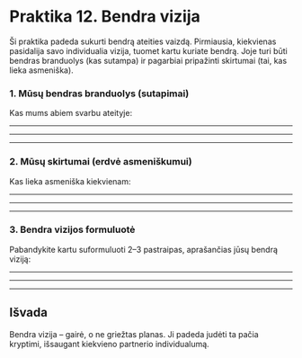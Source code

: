# Praktika 12. Bendra vizija

Ši praktika padeda sukurti bendrą ateities vaizdą. Pirmiausia, kiekvienas pasidalija savo individualia vizija, tuomet kartu kuriate bendrą. Joje turi būti bendras branduolys (kas sutampa) ir pagarbiai pripažinti skirtumai (tai, kas lieka asmeniška).

### 1. Mūsų bendras branduolys (sutapimai)

Kas mums abiem svarbu ateityje:

____________________________________________________________
____________________________________________________________
____________________________________________________________

### 2. Mūsų skirtumai (erdvė asmeniškumui)

Kas lieka asmeniška kiekvienam:

____________________________________________________________
____________________________________________________________
____________________________________________________________

### 3. Bendra vizijos formuluotė

Pabandykite kartu suformuluoti 2–3 pastraipas, aprašančias jūsų bendrą viziją:

____________________________________________________________
____________________________________________________________
____________________________________________________________

## Išvada

Bendra vizija – gairė, o ne griežtas planas. Ji padeda judėti ta pačia kryptimi, išsaugant kiekvieno partnerio individualumą.
